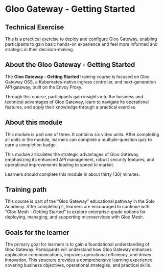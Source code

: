 # Gloo Gateway - Getting Started

## Technical Exercise

This is a practical exercise to deploy and configure Gloo Gateway, enabling participants to gain basic hands-on experience and feel more informed and strategic in their decision-making.

## About the Gloo Gateway - Getting Started

The **Gloo Gateway - Getting Started** training course is focused on Gloo Gateway OSS, a Kubernetes-native ingress controller, and next-generation API gateway, built on the Envoy Proxy. 

Through this course, participants gain insights into the business and technical advantages of Gloo Gateway, learn to navigate its operational features, and apply their knowledge through a practical exercise.

## About this module

This module is part one of three. It contains six video units. After completing all units in the module, learners can complete a multiple-question quiz to earn a completion badge.

This module articulates the strategic advantages of Gloo Gateway, emphasizing its enhanced API management, robust security features, and operational improvements leading to speed to market.

Learners should complete this module in about thirty (30) minutes.

## Training path
This course is part of the “Gloo Gateway” educational pathway in the Solo Academy. After completing it, learners are encouraged to continue with “Gloo Mesh - Getting Started” to explore enterprise-grade options for deploying, managing, and supporting microservices with Gloo Mesh.

## Goals for the learner
The primary goal for learners is to gain a foundational understanding of Gloo Gateway. Participants will understand how Gloo Gateway enhances application communications, improves operational efficiency, and drives innovation. This structure provides a comprehensive learning experience covering business objectives, operational strategies, and practical skills.
